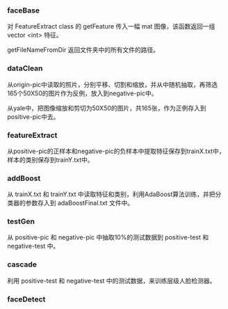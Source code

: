 ### faceBase

对 FeatureExtract class 的 getFeature 传入一幅 mat 图像，该函数返回一组 vector &lt;int&gt; 特征。

getFileNameFromDir 返回文件夹中的所有文件的路径。

### dataClean

从origin-pic中读取的照片，分别平移、切割和缩放，并从中随机抽取，再筛选165个50X50的图片作为反例，放入到negative-pic中。

从yale中，把图像缩放和剪切为50X50的图片，共165张，作为正例存入到positive-pic中去。

### featureExtract

从positive-pic的正样本和negative-pic的负样本中提取特征保存到trainX.txt中，样本的类别保存到trainY.txt中。

### addBoost

从 trainX.txt 和 trainY.txt 中读取特征和类别，利用AdaBoost算法训练，并把分类器的参数存入到 adaBoostFinal.txt 文件中。

### testGen

从 positive-pic 和 negative-pic 中抽取10%的测试数据到 positive-test 和 negative-test 中。

### cascade

利用 positive-test 和 negative-test 中的测试数据，来训练层级人脸检测器。

### faceDetect



